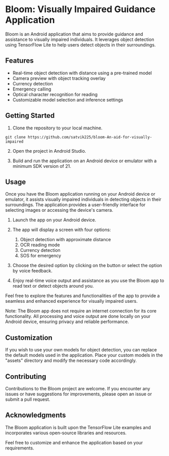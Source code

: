 # Bloom: Visually Impaired Guidance Application

Bloom is an Android application that aims to provide guidance and assistance to visually impaired individuals. It leverages object detection using TensorFlow Lite to help users detect objects in their surroundings.

## Features
<!-- Add bullet points -->
  - Real-time object detection with distance using a pre-trained model
  - Camera preview with object tracking overlay
  - Currency detection
  - Emergency calling
  - Optical character recognition for reading
  - Customizable model selection and inference settings

[//]: # ()
[//]: # (##Screenshots)

[//]: # (<!-- Add screenshots of the app in action -->)

[//]: # ()

## Getting Started

1. Clone the repository to your local machine.

```shell
git clone https://github.com/satvik225/bloom-An-aid-for-visually-impaired
```

2. Open the project in Android Studio.

3. Build and run the application on an Android device or emulator with a minimum SDK version of 21.

## Usage

Once you have the Bloom application running on your Android device or emulator, it assists visually impaired individuals in detecting objects in their surroundings. The application provides a user-friendly interface for selecting images or accessing the device's camera.

1. Launch the app on your Android device.

2. The app will display a screen with four options:
   1. Object detection with approximate distance
   2. OCR reading mode
   3. Currency detection
   4. SOS for emergency

3. Choose the desired option by clicking on the button or select the option by voice feedback.

4. Enjoy real-time voice output and assistance as you use the Bloom app to read text or detect objects around you.

Feel free to explore the features and functionalities of the app to provide a seamless and enhanced experience for visually impaired users.

Note: The Bloom app does not require an internet connection for its core functionality. All processing and voice output are done locally on your Android device, ensuring privacy and reliable performance.

## Customization

If you wish to use your own models for object detection, you can replace the default models used in the application. Place your custom models in the "assets" directory and modify the necessary code accordingly.

## Contributing

Contributions to the Bloom project are welcome. If you encounter any issues or have suggestions for improvements, please open an issue or submit a pull request.

## Acknowledgments

The Bloom application is built upon the TensorFlow Lite examples and incorporates various open-source libraries and resources.

Feel free to customize and enhance the application based on your requirements.

